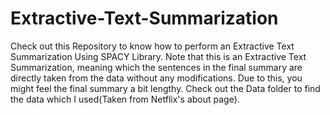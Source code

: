 # Extractive-Text-Summarization
Check out this Repository to know how to perform an Extractive Text Summarization Using SPACY Library. Note that this is an Extractive Text Summarization, meaning which the sentences in the final summary are directly taken from the data without any modifications. Due to this, you might feel the final summary a bit lengthy. Check out the Data folder to find the data which I used(Taken from Netflix's about page).
